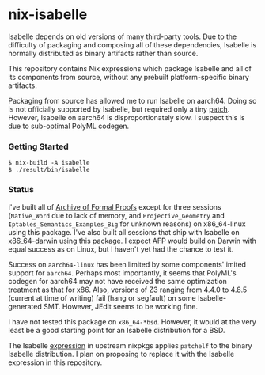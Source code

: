 # nix-isabelle

Isabelle depends on old versions of many third-party tools. Due to the difficulty of packaging and composing all of these dependencies, Isabelle is normally distributed as binary artifacts rather than source.

This repository contains Nix expressions which package Isabelle and all of its components from source, without any prebuilt platform-specific binary artifacts.

Packaging from source has allowed me to run Isabelle on aarch64. Doing so is not officially supported by Isabelle, but required only a tiny [patch](./isabelle/patches/add-platform-aarch64.patch). However, Isabelle on aarch64 is disproportionately slow. I suspect this is due to sub-optimal PolyML codegen.

### Getting Started

```
$ nix-build -A isabelle
$ ./result/bin/isabelle
```

### Status

I've built all of [Archive of Formal Proofs](https://www.isa-afp.org/) except for three sessions (`Native_Word` due to lack of memory, and `Projective_Geometry` and `Iptables_Semantics_Examples_Big` for unknown reasons) on x86_64-linux using this package. I've also built all sessions that ship with Isabelle on x86_64-darwin using this package. I expect AFP would build on Darwin with equal success as on Linux, but I haven't yet had the chance to test it.

Success on `aarch64-linux` has been limited by some components' imited support for `aarch64`.  Perhaps most importantly, it seems that PolyML's codegen for aarch64 may not have received the same optimization treatment as that for x86. Also, versions of Z3 ranging from 4.4.0 to 4.8.5 (current at time of writing) fail (hang or segfault) on some Isabelle-generated SMT. However, JEdit seems to be working fine.

I have not tested this package on `x86_64-*bsd`. However, it would at the very least be a good starting point for an Isabelle distribution for a BSD.

The Isabelle [expression](https://github.com/NixOS/nixpkgs/blob/master/pkgs/applications/science/logic/isabelle/default.nix) in upstream nixpkgs applies `patchelf` to the binary Isabelle distribution. I plan on proposing to replace it with the Isabelle expression in this repository.
